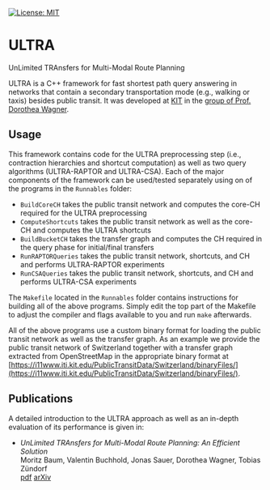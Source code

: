 [![License: MIT](https://img.shields.io/badge/License-MIT-yellow.svg)](https://opensource.org/licenses/MIT)

# ULTRA
UnLimited TRAnsfers for Multi-Modal Route Planning

ULTRA is a C++ framework for fast shortest path query answering in networks that contain a secondary transportation mode (e.g., walking or taxis) besides public transit.
It was developed at [KIT](https://www.kit.edu) in the [group of Prof. Dorothea Wagner](https://i11www.iti.kit.edu/).

## Usage

This framework contains code for the ULTRA preprocessing step (i.e., contraction hierarchies and shortcut computation) as well as two query algorithms (ULTRA-RAPTOR and ULTRA-CSA). Each of the major components of the framework can be used/tested separately using on of the programs in the ``Runnables`` folder:

* ``BuildCoreCH`` takes the public transit network and computes the core-CH required for the ULTRA preprocessing
* ``ComputeShortcuts`` takes the public transit network as well as the core-CH and computes the ULTRA shortcuts
* ``BuildBucketCH`` takes the transfer graph and computes the CH required in the query phase for initial/final transfers
* ``RunRAPTORQueries`` takes the public transit network, shortcuts, and CH and performs ULTRA-RAPTOR experiments
* ``RunCSAQueries`` takes the public transit network, shortcuts, and CH and performs ULTRA-CSA experiments

The ``Makefile`` located in the ``Runnables`` folder contains instructions for building all of the above programs. Simply edit the top part of the Makefile to adjust the compiler and flags available to you and run ``make`` afterwards.

All of the above programs use a custom binary format for loading the public transit network as well as the transfer graph. As an example we provide the public transit network of Switzerland together with a transfer graph extracted from OpenStreetMap in the appropriate binary format at [https://i11www.iti.kit.edu/PublicTransitData/Switzerland/binaryFiles/](https://i11www.iti.kit.edu/PublicTransitData/Switzerland/binaryFiles/). 

## Publications

A detailed introduction to the ULTRA approach as well as an in-depth evaluation of its performance is given in:

* *UnLimited TRAnsfers for Multi-Modal Route Planning: An Efficient Solution*  
  Moritz Baum, Valentin Buchhold, Jonas Sauer, Dorothea Wagner, Tobias Zündorf  
  [pdf](https://arxiv.org/pdf/1906.04832.pdf) [arXiv](https://arxiv.org/abs/1906.04832)
